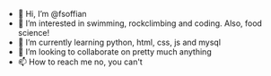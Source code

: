 - 👋 Hi, I’m @fsoffian
- 👀 I’m interested in swimming, rockclimbing and coding. Also, food science!
- 🌱 I’m currently learning python, html, css, js and mysql
- 💞️ I’m looking to collaborate on pretty much anything
- 📫 How to reach me no, you can't

<!---
fsoffian/fsoffian is a ✨ special ✨ repository because its `README.md` (this file) appears on your GitHub profile.
You can click the Preview link to take a look at your changes.
--->
